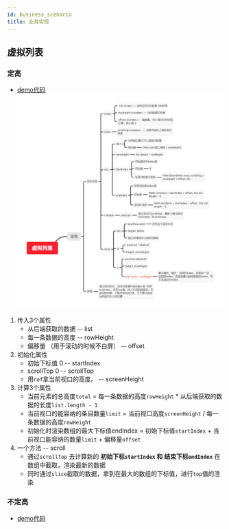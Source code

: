 ```yaml
---
id: business_scenario
title: 业务实现
---
```


## 虚拟列表

### 定高
- [demo代码](https://codesandbox.io/s/vlist-fixedheight-10d06)
![image](../static/resource/虚拟列表.png)
1. 传入3个属性
   - 从后端获取的数据 -- list
   - 每一条数据的高度 -- rowHeight
   - 偏移量 （用于滚动的时候不白屏）  -- offset
2. 初始化属性 
   - 初始下标值 0  -- startIndex
   - scrollTop 0  -- scrollTop
   - 用`ref`拿当前视口的高度。 -- screenHeight
3. 计算3个属性
   - 当前元素的总高度`total` = 每一条数据的高度`rowHeight` * 从后端获取的数据的长度`list.length - 1`
   - 当前视口的能容纳的条目数量`limit` = 当前视口高度`screenHeight` / 每一条数据的高度`rowHeight`
   - 初始化时渲染数组的最大下标值endIndex = 初始下标值`startIndex` + 当前视口能容纳的数量`limit` + 偏移量`offset`
4. 一个方法 -- scroll
    - 通过`scrollTop` 去计算新的 **初始下标`startIndex` 和 结束下标`endIndex`** 在数组中截取，渲染最新的数据
    - 同时通过`slice`截取的数据，拿到在最大的数组的下标值，进行`top`值的渲染
### 不定高
- [demo代码](https://codesandbox.io/s/vlist-noheight-q6o5v?file=/src/App.js)
<!-- TODO 导图和md待整理 -->